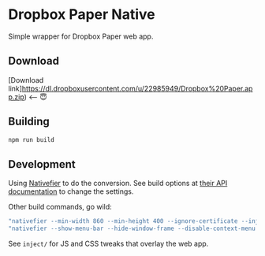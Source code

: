 
# Dropbox Paper Native

Simple wrapper for Dropbox Paper web app.

## Download

[Download link]https://dl.dropboxusercontent.com/u/22985949/Dropbox%20Paper.app.zip) <-- 😇

## Building

```bash
npm run build
```

## Development

Using [Nativefier](https://www.npmjs.com/package/nativefier) to do the conversion. See build options at [their API documentation](https://github.com/jiahaog/nativefier/blob/development/docs/api.md) to change the settings.

Other build commands, go wild:

```bash
"nativefier --min-width 860 --min-height 400 --ignore-certificate --inject \"./inject/local.js\" --inject \"./inject/local.css\" --name \"Dropbox Paper\" --user-agent \"Mozilla/5.0 (Macintosh; Intel Mac OS X 10_12_3) AppleWebKit/537.36 (KHTML, like Gecko) Chrome/56.0.2924.76 Safari/537.36\" \"https://paper.dropbox.com/\" \"build\""
"nativefier --show-menu-bar --hide-window-frame --disable-context-menu --disable-dev-tools --ignore-certificate --inject \"./inject/local.js\" --inject \"./inject/local.css\" --name \"Dropbox Paper\" \"https://paper.dropbox.com/\" \"build\""
```

See `inject/` for JS and CSS tweaks that overlay the web app.
